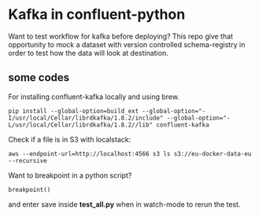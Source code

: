 # Kafka in confluent-python
Want to test workflow for kafka before deploying? This repo give that opportunity to mock a dataset with version controlled schema-registry in order to test how the data will look at destination.

## some codes
For installing confluent-kafka locally and using brew.
```
pip install --global-option=build_ext --global-option="-I/usr/local/Cellar/librdkafka/1.8.2/include" --global-option="-L/usr/local/Cellar/librdkafka/1.8.2//lib" confluent-kafka
```
Check if a file is in S3 with localstack:
```
aws --endpoint-url=http://localhost:4566 s3 ls s3://eu-docker-data-eu --recursive
```
Want to breakpoint in a python script?
```
breakpoint()
```
and enter save inside **test_all.py** when in watch-mode to rerun the test.
